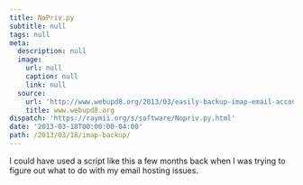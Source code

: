 ```yaml
---
title: NoPriv.py
subtitle: null
tags: null
meta:
  description: null
  image:
    url: null
    caption: null
    link: null
  source:
    url: 'http://www.webupd8.org/2013/03/easily-backup-imap-email-accounts-using.html'
    title: www.webupd8.org
dispatch: 'https://raymii.org/s/software/Nopriv.py.html'
date: '2013-03-18T00:00:00-04:00'
path: /2013/03/18/imap-backup/
---
```

I could have used a script like this a few months back when I was trying to figure out what to do with my email hosting issues.

